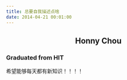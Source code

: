```yaml
---
title: 总要自我描述点啥
date: 2014-04-21 00:01:00
---
```


## <center>Honny Chou</center>

### Graduated from HIT




希望能够每天都有新知识！！！！
